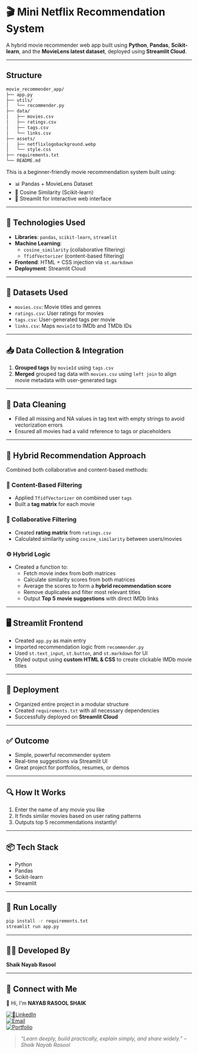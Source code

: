 # 🎬 Mini Netflix Recommendation System
A hybrid movie recommender web app built using **Python**, **Pandas**, **Scikit-learn**, and the **MovieLens latest dataset**, deployed using **Streamlit Cloud**.

---

## Structure
```bash
movie_recommender_app/
├── app.py
├── utils/
│   └── recommender.py
├── data/
│   ├── movies.csv
│   ├── ratings.csv
│   ├── tags.csv
│   └── links.csv
├── assets/
│   ├── netflixlogobackground.webp
│   └── style.css
├── requirements.txt
└── README.md

```

This is a beginner-friendly movie recommendation system built using:
- 📊 Pandas + MovieLens Dataset
- 🤖 Cosine Similarity (Scikit-learn)
- 🧪 Streamlit for interactive web interface

---

## 🧠 Technologies Used
- **Libraries**: `pandas`, `scikit-learn`, `streamlit`
- **Machine Learning**:
  - `cosine_similarity` (collaborative filtering)
  - `TfidfVectorizer` (content-based filtering)
- **Frontend**: HTML + CSS injection via `st.markdown`
- **Deployment**: Streamlit Cloud

---

## 📂 Datasets Used
- `movies.csv`: Movie titles and genres
- `ratings.csv`: User ratings for movies
- `tags.csv`: User-generated tags per movie
- `links.csv`: Maps `movieId` to IMDb and TMDb IDs

---

## 📥 Data Collection & Integration
1. **Grouped tags** by `movieId` using `tags.csv`
2. **Merged** grouped tag data with `movies.csv` using `left join` to align movie metadata with user-generated tags

---

## 🧹 Data Cleaning
- Filled all missing and NA values in tag text with empty strings to avoid vectorization errors
- Ensured all movies had a valid reference to tags or placeholders

---

## 🔄 Hybrid Recommendation Approach
Combined both collaborative and content-based methods:

### 🔹 Content-Based Filtering
- Applied `TfidfVectorizer` on combined user `tags`
- Built a **tag matrix** for each movie

### 🔸 Collaborative Filtering
- Created **rating matrix** from `ratings.csv`
- Calculated similarity using `cosine_similarity` between users/movies

### ⚙️ Hybrid Logic
- Created a function to:
  - Fetch movie index from both matrices
  - Calculate similarity scores from both matrices
  - Average the scores to form a **hybrid recommendation score**
  - Remove duplicates and filter most relevant titles
  - Output **Top 5 movie suggestions** with direct IMDb links

---

## 🖥️ Streamlit Frontend
- Created `app.py` as main entry
- Imported recommendation logic from `recommender.py`
- Used `st.text_input`, `st.button`, and `st.markdown` for UI
- Styled output using **custom HTML & CSS** to create clickable IMDb movie titles

---

## 🚀 Deployment
- Organized entire project in a modular structure
- Created `requirements.txt` with all necessary dependencies
- Successfully deployed on **Streamlit Cloud**

---

## ✅ Outcome
- Simple, powerful recommender system
- Real-time suggestions via Streamlit UI
- Great project for portfolios, resumes, or demos

---


## 🔍 How It Works
1. Enter the name of any movie you like
2. It finds similar movies based on user rating patterns
3. Outputs top 5 recommendations instantly!

---

## 📦 Tech Stack
- Python
- Pandas
- Scikit-learn
- Streamlit

---

## 🚀 Run Locally

```bash
pip install -r requirements.txt
streamlit run app.py 
```
---

## 👨‍💻 Developed By
**Shaik Nayab Rasool**

---

## 🔗 Connect with Me
👋 Hi, I'm **NAYAB RASOOL SHAIK**

[![🔗LinkedIn](https://img.shields.io/badge/LinkedIn-Connect-blue?logo=linkedin)](https://www.linkedin.com/in/nayabrasool-shaik)  
[![Email](https://img.shields.io/badge/Email-Send%20Mail-blue?logo=gmail)](mailto:nayabshaik046@example.com)  
[![Portfolio](https://img.shields.io/badge/Portfolio-Visit-blueviolet?logo=google-chrome)](http://nayabrasool.my.canva.site/)

> _“Learn deeply, build practically, explain simply, and share widely.” – Shaik Nayab Rasool_
